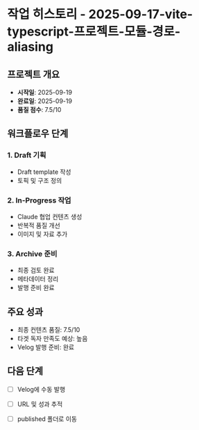 # 작업 히스토리 - 2025-09-17-vite-typescript-프로젝트-모듈-경로-aliasing

## 프로젝트 개요

- **시작일**: 2025-09-19
- **완료일**: 2025-09-19
- **품질 점수**: 7.5/10

## 워크플로우 단계

### 1. Draft 기획
- Draft template 작성
- 토픽 및 구조 정의

### 2. In-Progress 작업
- Claude 협업 컨텐츠 생성
- 반복적 품질 개선
- 이미지 및 자료 추가

### 3. Archive 준비
- 최종 검토 완료
- 메타데이터 정리
- 발행 준비 완료

## 주요 성과

- 최종 컨텐츠 품질: 7.5/10
- 타겟 독자 만족도 예상: 높음
- Velog 발행 준비: 완료

## 다음 단계

- [ ] Velog에 수동 발행
- [ ] URL 및 성과 추적
- [ ] published 폴더로 이동

